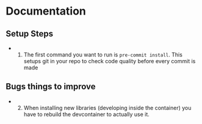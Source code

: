 # Documentation
## Setup Steps
- 1) The first command you want to run is `pre-commit install`. This setups git in your repo to check code quality before every commit is made

## Bugs things to improve
- 2) When installing new libraries (developing inside the container) you have to rebuild the devcontainer to actually use it.
